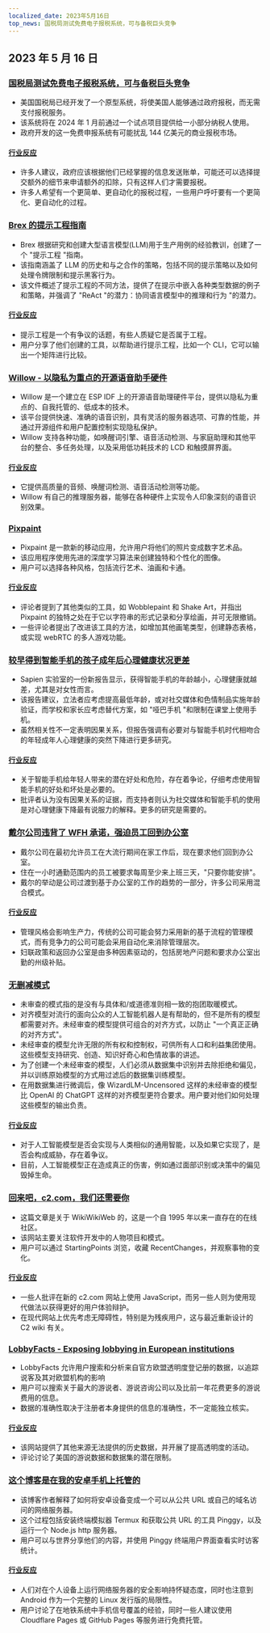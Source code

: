 ```yaml
---
localized_date: 2023年5月16日
top_news: 国税局测试免费电子报税系统，可与备税巨头竞争
---
```


## 2023 年 5 月 16 日

### [国税局测试免费电子报税系统，可与备税巨头竞争](https://www.washingtonpost.com/business/2023/05/15/irs-free-file/)

- 美国国税局已经开发了一个原型系统，将使美国人能够通过政府报税，而无需支付报税服务。
- 该系统将在 2024 年 1 月前通过一个试点项目提供给一小部分纳税人使用。
- 政府开发的这一免费申报系统有可能扰乱 144 亿美元的商业报税市场。

#### [行业反应](http://news.ycombinator.com/item?id=35950836)

- 许多人建议，政府应该根据他们已经掌握的信息发送账单，可能还可以选择提交额外的细节来申请额外的扣除，只有这样人们才需要报税。
- 许多人希望有一个更简单、更自动化的报税过程，一些用户呼吁要有一个更简化、更自动化的过程。

### [Brex 的提示工程指南](https://github.com/brexhq/prompt-engineering)

- Brex 根据研究和创建大型语言模型(LLM)用于生产用例的经验教训，创建了一个 "提示工程 "指南。
- 该指南涵盖了 LLM 的历史和与之合作的策略，包括不同的提示策略以及如何处理令牌限制和提示黑客行为。
- 该文件概述了提示工程的不同方法，提供了在提示中嵌入各种类型数据的例子和策略，并强调了 "ReAct "的潜力：协同语言模型中的推理和行为 "的潜力。

#### [行业反应](http://news.ycombinator.com/item?id=35942583)

- 提示工程是一个有争议的话题，有些人质疑它是否属于工程。
- 用户分享了他们创建的工具，以帮助进行提示工程，比如一个 CLI，它可以输出一个矩阵进行比较。

### [Willow - 以隐私为重点的开源语音助手硬件](https://github.com/toverainc/willow)

- Willow 是一个建立在 ESP IDF 上的开源语音助理硬件平台，提供以隐私为重点的、自我托管的、低成本的技术。
- 该平台提供快速、准确的语音识别，具有灵活的服务器选项、可靠的性能，并通过开源组件和用户配置控制实现隐私保护。
- Willow 支持各种功能，如唤醒词引擎、语音活动检测、与家庭助理和其他平台的整合、多任务处理，以及采用低功耗技术的 LCD 和触摸屏界面。

#### [行业反应](http://news.ycombinator.com/item?id=35948462)

- 它提供高质量的音频、唤醒词检测、语音活动检测等功能。
- Willow 有自己的推理服务器，能够在各种硬件上实现令人印象深刻的语音识别效果。

### [Pixpaint](https://warms.maxbittker.repl.co/)

- Pixpaint 是一款新的移动应用，允许用户将他们的照片变成数字艺术品。
- 该应用程序使用先进的深度学习算法来创建独特和个性化的图像。
- 用户可以选择各种风格，包括流行艺术、油画和卡通。

#### [行业反应](http://news.ycombinator.com/item?id=35944159)

- 评论者提到了其他类似的工具，如 Wobblepaint 和 Shake Art，并指出 Pixpaint 的独特之处在于它以字符串的形式记录和分享绘画，并可无限撤销。
- 一些评论者提出了改进该工具的方法，如增加其他画笔类型，创建静态表格，或实现 webRTC 的多人游戏功能。

### [较早得到智能手机的孩子成年后心理健康状况更差](https://jonathanhaidt.substack.com/p/sapien-smartphone-report)

- Sapien 实验室的一份新报告显示，获得智能手机的年龄越小，心理健康就越差，尤其是对女性而言。
- 该报告建议，立法者应考虑提高最低年龄，或对社交媒体和色情制品实施年龄验证，而学校和家长应考虑替代方案，如 "哑巴手机 "和限制在课堂上使用手机。
- 虽然相关性不一定表明因果关系，但报告强调有必要对与智能手机时代相吻合的年轻成年人心理健康的突然下降进行更多研究。

#### [行业反应](http://news.ycombinator.com/item?id=35948332)

- 关于智能手机给年轻人带来的潜在好处和危险，存在着争论，仔细考虑使用智能手机的好处和坏处是必要的。
- 批评者认为没有因果关系的证据，而支持者则认为社交媒体和智能手机的使用是对心理健康下降最有说服力的解释。更多的研究是需要的。

### [戴尔公司违背了 WFH 承诺，强迫员工回到办公室](https://www.techradar.com/news/dell-goes-back-on-wfh-pledge-forces-employees-to-come-back-to-the-office)

- 戴尔公司在最初允许员工在大流行期间在家工作后，现在要求他们回到办公室。
- 住在一小时通勤范围内的员工被要求每周至少来上班三天，"只要你能安排"。
- 戴尔的举动是公司过渡到基于办公室的工作的趋势的一部分，许多公司采用混合模式。

#### [行业反应](http://news.ycombinator.com/item?id=35944295)

- 管理风格会影响生产力，传统的公司可能会努力采用新的基于流程的管理模式，而有竞争力的公司可能会采用自动化来消除管理层次。
- 妇联政策和返回办公室是由多种因素驱动的，包括房地产问题和要求办公室出勤的州级补贴。

### [无删减模式](https://erichartford.com/uncensored-models)

- 未审查的模式指的是没有与具体和/或道德准则相一致的抱团取暖模式。
- 对齐模型对流行的面向公众的人工智能机器人是有帮助的，但不是所有的模型都需要对齐。未经审查的模型提供可组合的对齐方式，以防止 "一个真正正确的对齐方式"。
- 未经审查的模型允许无限的所有权和控制权，可供所有人口和利益集团使用。这些模型支持研究、创造、知识好奇心和色情故事的讲述。
- 为了创建一个未经审查的模型，人们必须从数据集中识别并去除拒绝和偏见，并以训练原始模型的方式用过滤后的数据集训练模型。
- 在用数据集进行微调后，像 WizardLM-Uncensored 这样的未经审查的模型比 OpenAI 的 ChatGPT 这样的对齐模型更符合要求。用户要对他们如何处理这些模型的输出负责。

#### [行业反应](http://news.ycombinator.com/item?id=35946060)

- 对于人工智能模型是否会实现与人类相似的通用智能，以及如果它实现了，是否会构成威胁，存在着争议。
- 目前，人工智能模型正在造成真正的伤害，例如通过面部识别或决策中的偏见毁掉生命。

### [回来吧，c2.com，我们还需要你](http://wiki.c2.com)

- 这篇文章是关于 WikiWikiWeb 的，这是一个自 1995 年以来一直存在的在线社区。
- 该网站主要关注软件开发中的人物项目和模式。
- 用户可以通过 StartingPoints 浏览，收藏 RecentChanges，并观察事物的变化。

#### [行业反应](http://news.ycombinator.com/item?id=35948268)

- 一些人批评在新的 c2.com 网站上使用 JavaScript，而另一些人则为使用现代做法以获得更好的用户体验辩护。
- 在现代网站上优先考虑无障碍性，特别是为残疾用户，这与最近重新设计的 C2 wiki 有关。

### [LobbyFacts - Exposing lobbying in European institutions](https://www.lobbyfacts.eu/)

- LobbyFacts 允许用户搜索和分析来自官方欧盟透明度登记册的数据，以追踪说客及其对欧盟机构的影响
- 用户可以搜索关于最大的游说者、游说咨询公司以及比前一年花费更多的游说费用的信息。
- 数据的准确性取决于注册者本身提供的信息的准确性，不一定能独立核实。

#### [行业反应](http://news.ycombinator.com/item?id=35949317)

- 该网站提供了其他来源无法提供的历史数据，并开展了提高透明度的活动。
- 评论讨论了美国的游说数据和数据集的潜在限制。

### [这个博客是在我的安卓手机上托管的](https://androidblog.a.pinggy.io/)

- 该博客作者解释了如何将安卓设备变成一个可以从公共 URL 或自己的域名访问的网络服务器。
- 这个过程包括安装终端模拟器 Termux 和获取公共 URL 的工具 Pinggy，以及运行一个 Node.js http 服务器。
- 用户可以与世界分享他们的内容，并使用 Pinggy 终端用户界面查看实时访客统计。

#### [行业反应](http://news.ycombinator.com/item?id=35944315)

- 人们对在个人设备上运行网络服务器的安全影响持怀疑态度，同时也注意到 Android 作为一个完整的 Linux 发行版的局限性。
- 用户讨论了在地铁系统中手机信号覆盖的经验，同时一些人建议使用 Cloudflare Pages 或 GitHub Pages 等服务进行免费托管。

</Steps>
